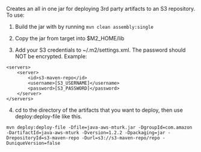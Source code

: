 Creates an all in one jar for deploying 3rd party artifacts to an S3 repository. To use:

1. Build the jar with by running `mvn clean assembly:single`

2. Copy the jar from target into $M2_HOME/lib

3. Add your S3 credentials to ~/.m2/settings.xml. The password should NOT be encrypted. Example:

```
<servers>
	<server>
		<id>s3-maven-repo</id>
		<username>[S3_USERNAME]</username>
		<password>[S3_PASSWORD]</password>
	</server>
</servers>
```

4. cd to the directory of the artifacts that you want to deploy, then use deploy:deploy-file like this.

```mvn deploy:deploy-file -Dfile=java-aws-mturk.jar -DgroupId=com.amazon -DartifactId=java-aws-mturk -Dversion=1.2.2 -Dpackaging=jar -DrepositoryId=s3-maven-repo -Durl=s3://s3-maven-repo/repo -DuniqueVersion=false```
